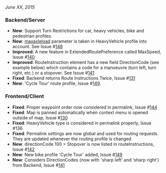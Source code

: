 *June XX, 2015*

### Backend/Server ###

-  **New**: Support Turn Restrictions for car, heavy vehicles, bike and pedestrian profiles.
-  **New**: [maxaxleload](http://wiki.openstreetmap.org/wiki/Key:maxaxleload) parameter is taken in HeavyVehicle profile into account. See Issue #[148](https://github.com/GIScience/openrouteservice/issues/148)
-  **Improved**: A new feature in ExtendedRoutePreference called MaxSpeed, Issue #[140](https://github.com/GIScience/openrouteservice/issues/140)
-  **Improved**: RouteInstruction element has a new field DirectionCode (see example below) which contains a code for a manoeuvre (turn left, turn right, etc.) or a stopover. See Issue #[141](https://github.com/GIScience/openrouteservice/issues/141)
-  **Fixed**: Backend returns Route Instructions Twice, Issue #[131](https://github.com/GIScience/openrouteservice/issues/131)
-  **New**: 'Cycle Tour' route profile, Issue #[149](https://github.com/GIScience/openrouteservice/issues/149).
  
### Frontend/Client ### 

-  **Fixed**: Proper waypoint order now considered in permalink, Issue #[144](https://github.com/GIScience/openrouteservice/issues/144)
-  **Fixed**: Map is panned automatically when context menu is opened outside of map, Issue #[130](https://github.com/GIScience/openrouteservice/issues/130)
-  **Fixed**: HeavyVehicle type is considered in permalink properly, Issue #136
-  **Fixed**: Permalink settings are now global and used for routing requests. They are updated whenever the routing profile is changed
-  **New**: directionCode 100 = Stopover is now listed in routeInstructions, Issue #[142](https://github.com/GIScience/openrouteservice/issues/142)
-  **New**: New bike profile 'Cycle Tour' added, Issue #[149](https://github.com/GIScience/openrouteservice/issues/149)
-  **New**: Considers DirectionCodes (now with 'sharp left' and 'sharp right') from Backend, Issue #[141](https://github.com/GIScience/openrouteservice/issues/141)


